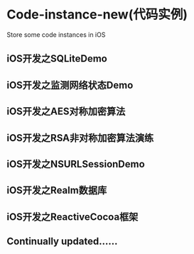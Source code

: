 # Code-instance-new(代码实例)
Store some code instances in iOS
## iOS开发之SQLiteDemo
## iOS开发之监测网络状态Demo
## iOS开发之AES对称加密算法
## iOS开发之RSA非对称加密算法演练
## iOS开发之NSURLSessionDemo
## iOS开发之Realm数据库
## iOS开发之ReactiveCocoa框架

## Continually updated......
